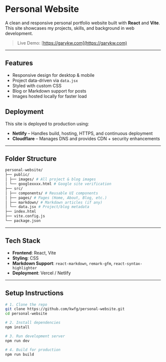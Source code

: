 
# Personal Website

A clean and responsive personal portfolio website built with **React** and **Vite**.  
This site showcases my projects, skills, and background in web development.

>  Live Demo: [https://garykw.com](https://garykw.com)

---

## Features

- Responsive design for desktop & mobile
- Project data-driven via `data.jsx`
- Styled with custom CSS
- Blog or Markdown support for posts
- Images hosted locally for faster load

## Deployment

This site is deployed to production using:

- **Netlify** – Handles build, hosting, HTTPS, and continuous deployment
- **Cloudflare** – Manages DNS and provides CDN + security enhancements

---

## Folder Structure
```bash
personal-website/
├── public/
│ ├── images/ # All project & blog images
│ └── googlexxxx.html # Google site verification
├── src/
│ ├── components/ # Reusable UI components
│ ├── pages/ # Pages (Home, About, Blog, etc.)
│ ├── markdown/ # Markdown articles (if any)
│ └── data.jsx # Project/blog metadata
├── index.html
├── vite.config.js
└── package.json
```


---

## Tech Stack

- **Frontend**: React, Vite
- **Styling**: CSS
- **Markdown Support**: `react-markdown`, `remark-gfm`, `react-syntax-highlighter`
- **Deployment**: Vercel / Netlify

---

## Setup Instructions

```bash
# 1. Clone the repo
git clone https://github.com/kwfg/personal-website.git
cd personal-website

# 2. Install dependencies
npm install

# 3. Run development server
npm run dev

# 4. Build for production
npm run build

